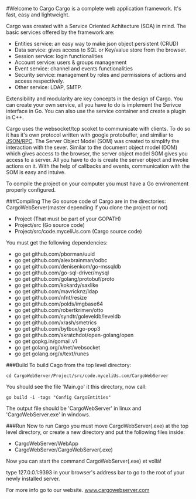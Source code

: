 #Welcome to Cargo 
Cargo is a complete web application framework. It's fast, easy and lightweight. 

Cargo was created with a Service Oriented Achitecture (SOA) in mind. The basic services offered by the framework are:

- Entities service: an easy way to make json object persistent (CRUD)
- Data service: gives access to SQL or Key/value store from the browser.
- Session service: login functionalities
- Account service: users & groups management
- Event service: channel and events functionalities
- Security service: management by roles and permissions of actions and access respectively.
- Other service: LDAP, SMTP.

Extensibility and modularity are key concepts in the design of Cargo. You can create your own service, all you have to do is implement the Serivce interface in Go. You can also use the service container and create a plugin in C++.

Cargo uses the websocket/tcp scoket to communicate with clients. To do so it has it's own protocol written with google protobuffer, and similiar to [JSON/RPC](https://github.com/CargoWebServer/CargoWebServer/blob/master/WebApp/Cargo/Apps/Cargo/proto/rpc.proto). The Server Object Model (SOM) was created to simplify the interaction with the sever. Similar to the document object model (DOM) which gives access to the browser, the server object model SOM gives you access to a server. All you have to do is create the server object and invoke actions on it. With the help of callbacks and events, communication with the SOM is easy and intuive.

To compile the project on your computer you must have a Go environement properly configured.

###Compiling
The Go source code of Cargo are in the directories:
CargoWebServer(master depending if you clone the project or not)
  * Project (That must be part of your GOPATH)
  * Project/src (Go source code)
  * Project/src/code.myceliUs.com (Cargo source code)
  
  You must get the following dependencies:
- go get github.com/pborman/uuid
- go get github.com/alexbrainman/odbc
- go get github.com/denisenkom/go-mssqldb
- go get github.com/go-sql-driver/mysql
- go get github.com/golang/protobuf/proto
- go get github.com/kokardy/saxlike
- go get github.com/mavricknz/ldap
- go get github.com/nfnt/resize
- go get github.com/polds/imgbase64
- go get github.com/robertkrimen/otto
- go get github.com/syndtr/goleveldb/leveldb
- go get github.com/xrash/smetrics
- go get github.com/bytbox/go-pop3
- go get github.com/skratchdot/open-golang/open
- go get gopkg.in/gomail.v1
- go get golang.org/x/net/websocket
- go get golang.org/x/text/runes

###Build
To build Cago from the top level directory:

`cd CargoWebServer/Project/src/code.myceliUs.com/CargoWebServer`

You should see the file 'Main.go' it this directory, now call: 

`go build -i -tags "Config CargoEntities"`

The output file should be 'CargoWebServer' in linux and 'CargoWebServer.exe' in windows.

###Run
Now to run Cargo you must move CargoWebServer(.exe) at the top level directory, or create a new directory and put the following files inside:

- CargoWebServer/WebApp
- CargoWebServer/CargoWebServer(.exe)

Now you can start the command CargoWebServer(.exe) et voîlà!

type 127.0.0.1:9393 in your browser's address bar to go to the root of your newly installed server.

For more info go to our website.
www.cargowebserver.com
